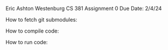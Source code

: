 Eric Ashton Westenburg
CS 381 Assignment 0
Due Date: 2/4/24

How to fetch git submodules:

How to compile code:

How to run code:
